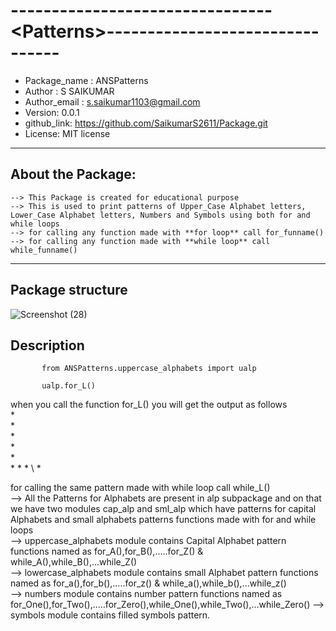 
# --------------------------------\<Patterns\>--------------------------------  
* Package_name : ANSPatterns
* Author : S SAIKUMAR
* Author_email : s.saikumar1103@gmail.com
* Version: 0.0.1
* github_link: https://github.com/SaikumarS2611/Package.git
* License: MIT license
-----------------------------------------------------------------------------------------------------------------
## About the Package:
    --> This Package is created for educational purpose
    --> This is used to print patterns of Upper_Case Alphabet letters, Lower_Case Alphabet letters, Numbers and Symbols using both for and while loops
    --> for calling any function made with **for loop** call for_funname()
    --> for calling any function made with **while loop** call while_funname()
--------------------------------------------------------------------------------------------------------------------------------------
## Package structure 

![Screenshot (28)](https://user-images.githubusercontent.com/59813532/111902568-1cd4c180-8a64-11eb-94a7-2137f140dd6e.png)

## Description  

           from ANSPatterns.uppercase_alphabets import ualp

           ualp.for_L() 

when you call the function for_L() you will get the output as follows  
            \*  
            \*  
            \*  
            \*  
            \*   
            \* \* \* \ *  
            
for calling the same pattern made with while loop call while_L()  
--> All the Patterns for Alphabets are present in alp subpackage and on that we have two modules cap_alp and sml_alp which have   patterns for capital Alphabets and small alphabets patterns functions made with for and while loops  
--> uppercase_alphabets module contains Capital Alphabet pattern functions named as for_A(),for_B(),.....for_Z() & while_A(),while_B(),...while_Z()  
--> lowercase_alphabets module  contains small Alphabet pattern functions named as for_a(),for_b(),.....for_z() & while_a(),while_b(),...while_z()  
--> numbers module  contains number  pattern functions named as for_One(),for_Two(),.....for_Zero(),while_One(),while_Two(),...while_Zero()
--> symbols module  contains filled symbols pattern.
